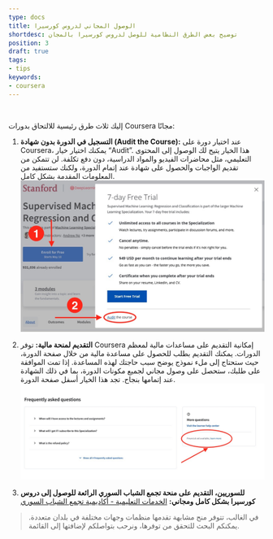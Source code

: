 ```yaml
---
type: docs
title: الوصول المجاني لدروس كورسيرا
shortdesc: توضيح بعض الطرق النظامية للوصل لدروس كورسيرا بالمجان
position: 3
draft: true
tags:
- tips
keywords:
- coursera
---
```


<br/>

إليك ثلاث طرق رئيسية للالتحاق بدورات Coursera مجانًا:

1. **التسجيل في الدورة بدون شهادة (Audit the Course):** عند اختيار دورة على Coursera، يمكنك اختيار خيار “Audit”. هذا الخيار يتيح لك الوصول إلى المحتوى التعليمي، مثل محاضرات الفيديو والمواد الدراسية، دون دفع تكلفة. لن تتمكن من تقديم الواجبات والحصول على شهادة عند إتمام الدورة، ولكنك ستستفيد من المعلومات المقدمة بشكل كامل.
![](media/coursera-free-access/coursera-audit-course.jpg)

2. **التقديم لمنحة مالية:** توفر Coursera إمكانية التقديم على مساعدات مالية لمعظم الدورات. يمكنك التقديم بطلب للحصول على مساعدة مالية من خلال صفحة الدورة، حيث ستحتاج إلى ملء نموذج يوضح سبب حاجتك لهذه المساعدة. إذا تمت الموافقة على طلبك، ستحصل على وصول مجاني لجميع مكونات الدورة، بما في ذلك الشهادة عند إتمامها بنجاح. تجد هذا الخيار أسفل صفحة الدورة.
![](media/coursera-free-access/coursera-financial-aid.jpg)

3. **للسوريين، التقديم على منحة تجمع الشباب السوري الرائعة للوصول إلى دروس كورسيرا بشكل كامل ومجاني:** [الخدمات التعليمية - أكاديمية تجمع الشباب السوري](https://academy.syrian-youth.org/educational-services/)

> في الغالب، تتوفر منح مشابهة تقدمها منظمات وجهات مختلفة في بلدان متعددة. يمكنكم البحث للتحقق من توفرها، ونرحب بتواصلكم لإضافتها إلى القائمة.
